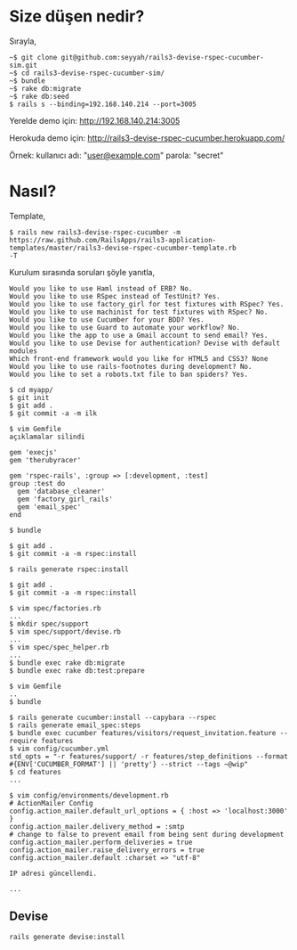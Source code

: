 # Size düşen nedir?

Sırayla,

    ~$ git clone git@github.com:seyyah/rails3-devise-rspec-cucumber-sim.git
    ~$ cd rails3-devise-rspec-cucumber-sim/
    ~$ bundle
    ~$ rake db:migrate
    ~$ rake db:seed
    $ rails s --binding=192.168.140.214 --port=3005

Yerelde demo için: http://192.168.140.214:3005

Herokuda demo için: http://rails3-devise-rspec-cucumber.herokuapp.com/

Örnek:
    kullanıcı adı: "user@example.com"
    parola: "secret"

# Nasıl?

Template,

    $ rails new rails3-devise-rspec-cucumber -m
    https://raw.github.com/RailsApps/rails3-application-templates/master/rails3-devise-rspec-cucumber-template.rb
    -T

Kurulum sırasında soruları şöyle yanıtla,

    Would you like to use Haml instead of ERB? No.
    Would you like to use RSpec instead of TestUnit? Yes.
    Would you like to use factory_girl for test fixtures with RSpec? Yes.
    Would you like to use machinist for test fixtures with RSpec? No.
    Would you like to use Cucumber for your BDD? Yes.
    Would you like to use Guard to automate your workflow? No.
    Would you like the app to use a Gmail account to send email? Yes.
    Would you like to use Devise for authentication? Devise with default modules
    Which front-end framework would you like for HTML5 and CSS3? None
    Would you like to use rails-footnotes during development? No.
    Would you like to set a robots.txt file to ban spiders? Yes.

    $ cd myapp/
    $ git init
    $ git add .
    $ git commit -a -m ilk

    $ vim Gemfile
    açıklamalar silindi

    gem 'execjs'
    gem 'therubyracer'

    gem 'rspec-rails', :group => [:development, :test]
    group :test do
      gem 'database_cleaner'
      gem 'factory_girl_rails'
      gem 'email_spec'
    end

    $ bundle

    $ git add .
    $ git commit -a -m rspec:install

    $ rails generate rspec:install

    $ git add .
    $ git commit -a -m rspec:install

    $ vim spec/factories.rb
    ...
    $ mkdir spec/support
    $ vim spec/support/devise.rb
    ...
    $ vim spec/spec_helper.rb
    ...
    $ bundle exec rake db:migrate
    $ bundle exec rake db:test:prepare

    $ vim Gemfile
    ..
    $ bundle

    $ rails generate cucumber:install --capybara --rspec
    $ rails generate email_spec:steps
    $ bundle exec cucumber features/visitors/request_invitation.feature --require features
    $ vim config/cucumber.yml
    std_opts = "-r features/support/ -r features/step_definitions --format #{ENV['CUCUMBER_FORMAT'] || 'pretty'} --strict --tags ~@wip"
    $ cd features
    ...

    $ vim config/environments/development.rb
    # ActionMailer Config
    config.action_mailer.default_url_options = { :host => 'localhost:3000' }
    config.action_mailer.delivery_method = :smtp
    # change to false to prevent email from being sent during development
    config.action_mailer.perform_deliveries = true
    config.action_mailer.raise_delivery_errors = true
    config.action_mailer.default :charset => "utf-8"

    IP adresi güncellendi.

    ...

## Devise

    rails generate devise:install


